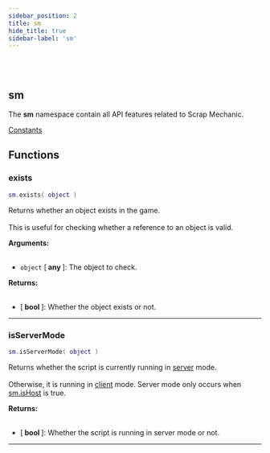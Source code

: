 ```yaml
---
sidebar_position: 2
title: sm
hide_title: true
sidebar-label: 'sm'
---
```


<br></br>

## sm

The <strong>sm</strong> namespace contain all API features related to Scrap Mechanic.

[Constants](/lua/Game-Script-Environment/Constants#sm)

## Functions

### exists

```lua
sm.exists( object )
```

Returns whether an object exists in the game. <br></br>
This is useful for checking whether a reference to an object is valid.

<strong>Arguments:</strong> <br></br>

- <code>object</code> [<strong> any </strong>]: The object to check.

<strong>Returns:</strong> <br></br>

- [<strong> bool </strong>]: Whether the object exists or not.

---

### isServerMode

```lua
sm.isServerMode( object )
```

Returns whether the script is currently running in [server](/lua/#server) mode. <br></br>
Otherwise, it is running in [client](/lua/#client) mode. Server mode only occurs when [sm.isHost](/lua/Game-Script-Environment/Constants#sm) is true.

<strong>Returns:</strong> <br></br>

- [<strong> bool </strong>]: Whether the script is running in server mode or not.

---